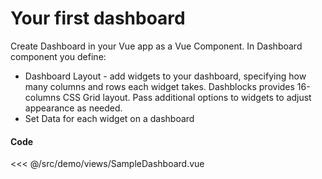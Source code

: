 # Your first dashboard

Create Dashboard in your Vue app as a Vue Component. In Dashboard component you define: 
* Dashboard Layout - add widgets to your dashboard, specifying how many columns and rows
  each widget takes. Dashblocks provides 16-columns CSS Grid layout. Pass additional options to widgets to adjust appearance as needed.
* Set Data for each widget on a dashboard 

<ClientOnly>
  <sample-dashboard></sample-dashboard>
</ClientOnly>

#### Code 

<<< @/src/demo/views/SampleDashboard.vue
